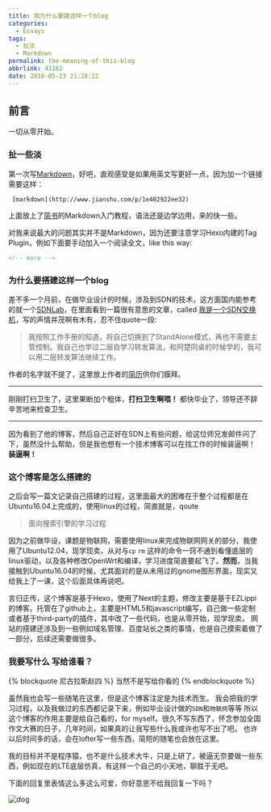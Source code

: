 ```yaml
---
title: 我为什么要建这样一个blog
categories:
  - Essays
tags:
  - 扯淡
  - Markdown
permalink: the-meaning-of-this-blog
abbrlink: 41162
date: 2016-05-23 21:28:22
---
```



<h2 id="intro">前言</h2>一切从零开始。

<!-- more -->

### 扯一些淡

第一次写[Markdown](http://www.jianshu.com/p/1e402922ee32)，好吧，直观感受是如果用英文写更好一点，因为加一个链接需要这样：
``` gcode
 [markdown](http://www.jianshu.com/p/1e402922ee32)
```
上面放上了[简书](http://www.jianshu.com)的Markdown入门教程，语法还是边学边用，来的快一些。

对我来说最大的问题其实并不是Markdown，因为还要注意学习Hexo内建的Tag Plugin，例如下面要手动加入一个阅读全文，like this way:
``` markdown
<!-- more -->
```


### 为什么要搭建这样一个blog

差不多一个月前，在做毕业设计的时候，涉及到SDN的技术，这方面国内能参考的就一个[SDNLab](www.sdnlab.com)，在里面看到一篇很有意思的文章，called [我是一个SDN交换机](http://www.sdnlab.com/16666.html)，写的声情并茂啊有木有，忍不住quote一段:

> 我按照工作手册的知道，将自己切换到了StandAlone模式，再也不需要主管控制。我自己也学过二层自学习转发算法，和阿楚同桌的时候学的，我可以用二层转发算法继续工作。

作者的名字就不提了，这里放上作者的[简历](http://www.muzixing.com/pages/about-me.html)供你们膜拜。
***
刚刚打扫卫生了，这里果断加个粗体，**打扫卫生啊喂！** 都快毕业了，领导还不辞辛苦地来检查卫生。
***
因为看到了他的博客，然后自己正好在SDN上有些问题，给这位师兄发邮件问了下，虽然没什么帮助，但是我也想有一个技术博客可以在找工作的时候装逼啊！ **装逼啊！**

### 这个博客是怎么搭建的

之后会写一篇文记录自己搭建的过程，这里面最大的困难在于整个过程都是在Ubuntu16.04上完成的，使用linux的过程，简直就是，qoute

>  面向搜索引擎的学习过程

因为之前做毕设，课题是物联网，需要使用linux来完成物联网网关的部分，我使用了Ubuntu12.04，现学现卖，从对与`cp` `rm` 这样的命令一窍不通到看懂底层的linux驱动，以及各种修改OpenWrt和编译，学习进度简直要起飞了。**然而**，当我接触到Ubuntu16.04的时候，尤其面对的是从未用过的gnome图形界面，现实又给我上了一课，这个后面具体再说吧。

言归正传，这个博客是基于Hexo，使用了Next的主题，修改主要是基于EZLippi的博客。托管在了github上，主要是HTML5和javascript编写，自己做一些定制或者基于third-party的插件，其中改了一些代码，也是从零开始，现学现卖。
网站的搭建还涉及到一些例如域名管理、百度站长之类的事情，也是自己摸索着做了一部分，后续还需要做很多。

### 我要写什么 写给谁看？

{% blockquote 尼古拉斯赵四 %}
当然不是写给你看的
{% endblockquote %}

虽然我也会写一些随笔在这里，但是这个博客注定是为技术而生。
我会把我的学习过程，以及我做过的东西都记录下来，例如毕业设计做的`SDN`和`物联网`等等
所以这个博客的作用主要是给自己看的，for myself。很久不写东西了，怀念参加全国作文大赛的日子，几年时间，如果真的让我写些什么我或许也写不出了吧。
也许以后时间多的话，会在lofter写一些东西，简短的随笔也会放在这里。

我的目标并不是程序猿，也不是什么技术大牛，只是上研了，被逼无奈要做一些东西，例如现在的LTE底层仿真，有这样一个自己的小天地，聊胜于无吧。


下面的回复里表情这么多这么可爱，你好意思不给我回复一下吗？ 

<img style="display: block;" src="/resources/dogdog.gif" title="dog">
